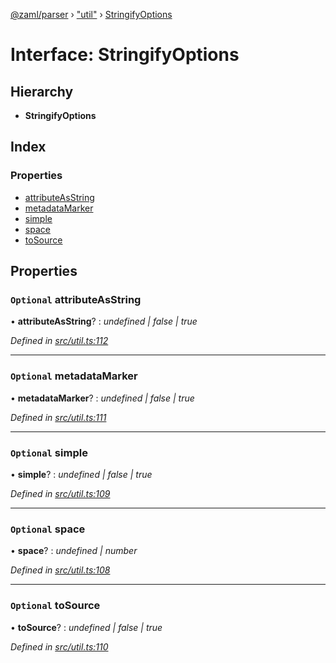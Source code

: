 [@zaml/parser](../README.md) › ["util"](../modules/_util_.md) › [StringifyOptions](_util_.stringifyoptions.md)

# Interface: StringifyOptions

## Hierarchy

* **StringifyOptions**

## Index

### Properties

* [attributeAsString](_util_.stringifyoptions.md#optional-attributeasstring)
* [metadataMarker](_util_.stringifyoptions.md#optional-metadatamarker)
* [simple](_util_.stringifyoptions.md#optional-simple)
* [space](_util_.stringifyoptions.md#optional-space)
* [toSource](_util_.stringifyoptions.md#optional-tosource)

## Properties

### `Optional` attributeAsString

• **attributeAsString**? : *undefined | false | true*

*Defined in [src/util.ts:112](https://github.com/nexushubs/zaml-lang/blob/226a4c7/packages/zaml-parser/src/util.ts#L112)*

___

### `Optional` metadataMarker

• **metadataMarker**? : *undefined | false | true*

*Defined in [src/util.ts:111](https://github.com/nexushubs/zaml-lang/blob/226a4c7/packages/zaml-parser/src/util.ts#L111)*

___

### `Optional` simple

• **simple**? : *undefined | false | true*

*Defined in [src/util.ts:109](https://github.com/nexushubs/zaml-lang/blob/226a4c7/packages/zaml-parser/src/util.ts#L109)*

___

### `Optional` space

• **space**? : *undefined | number*

*Defined in [src/util.ts:108](https://github.com/nexushubs/zaml-lang/blob/226a4c7/packages/zaml-parser/src/util.ts#L108)*

___

### `Optional` toSource

• **toSource**? : *undefined | false | true*

*Defined in [src/util.ts:110](https://github.com/nexushubs/zaml-lang/blob/226a4c7/packages/zaml-parser/src/util.ts#L110)*

